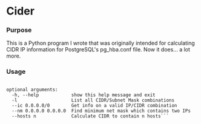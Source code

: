 # Cider

### Purpose

This is a Python program I wrote that was originally intended for calculating CIDR IP information for PostgreSQL's pg_hba.conf file. Now it does... a lot more.

### Usage

```usage: cidr.py [-h] [-l] [--ic 0.0.0.0/0] [--nm 0.0.0.0 0.0.0.0] [--hosts n]

optional arguments:
  -h, --help            show this help message and exit
  -l                    List all CIDR/Subnet Mask combinations
  --ic 0.0.0.0/0        Get info on a valid IP/CIDR combination
  --nm 0.0.0.0 0.0.0.0  Find minimum net mask which contains two IPs
  --hosts n             Calculate CIDR to contain n hosts```

